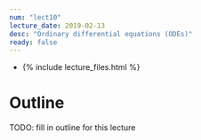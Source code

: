 ```yaml
---
num: "lect10"
lecture_date: 2019-02-13
desc: "Ordinary differential equations (ODEs)"
ready: false
---
```


* {% include lecture_files.html %}

# Outline

TODO: fill in outline for this lecture

